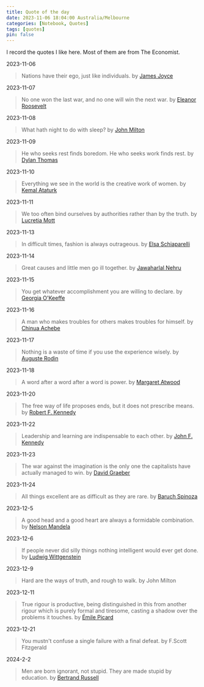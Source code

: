 ```yaml
---
title: Quote of the day
date: 2023-11-06 18:04:00 Australia/Melbourne
categories: [Notebook, Quotes]
tags: [quotes]
pin: false
---
```

I record the quotes I like here. Most of them are from The Economist.

2023-11-06   
> Nations have their ego, just like individuals. by <a href="https://en.wikipedia.org/wiki/James_Joyce">James Joyce</a>

2023-11-07
> No one won the last war, and no one will win the next war. by <a href="https://en.wikipedia.org/wiki/Eleanor_Roosevelt">Eleanor Roosevelt</a>

2023-11-08
> What hath night to do with sleep? by <a href="https://en.wikipedia.org/wiki/John_Milton">John Milton</a>

2023-11-09
> He who seeks rest finds boredom. He who seeks work finds rest. by <a href="https://en.wikipedia.org/wiki/Dylan_Thomas">Dylan Thomas</a>

2023-11-10
> Everything we see in the world is the creative work of women. by <a href="https://en.wikipedia.org/wiki/Mustafa_Kemal_Atat%C3%BCrk">Kemal Ataturk</a>

2023-11-11
> We too often bind ourselves by authorities rather than by the truth. by <a href="https://www.womenshistory.org/education-resources/biographies/lucretia-mott">Lucretia Mott</a>

2023-11-13
> In difficult times, fashion is always outrageous. by <a href="https://en.wikipedia.org/wiki/Elsa_Schiaparelli">Elsa Schiaparelli</a>

2023-11-14
> Great causes and little men go ill together. by <a href="https://en.wikipedia.org/wiki/Jawaharlal_Nehru">Jawaharlal Nehru</a>

2023-11-15
> You get whatever accomplishment you are willing to declare. by <a href="https://www.okeeffemuseum.org/about-georgia-okeeffe/">Georgia O'Keeffe</a>

2023-11-16
> A man who makes troubles for others makes troubles for himself. by <a href="https://en.wikipedia.org/wiki/Chinua_Achebe">Chinua Achebe</a>

2023-11-17
> Nothing is a waste of time if you use the experience wisely. by <a href="https://rodinmuseum.org/collection/about-auguste-rodin">Auguste Rodin</a>

2023-11-18
> A word after a word after a word is power. by <a href="https://en.wikipedia.org/wiki/Margaret_Atwood">Margaret Atwood</a>

2023-11-20
> The free way of life proposes ends, but it does not prescribe means. by <a href="https://en.wikipedia.org/wiki/Robert_F._Kennedy">Robert F. Kennedy</a>

2023-11-22
> Leadership and learning are indispensable to each other. by <a href="https://en.wikipedia.org/wiki/John_F._Kennedy">John F. Kennedy</a>

2023-11-23
> The war against the imagination is the only one the capitalists have actually managed to win. by <a href="https://www.goodreads.com/quotes/10544921-the-war-against-the-imagination-is-the-only-one-the">David Graeber</a>

2023-11-24
> All things excellent are as difficult as they are rare. by <a href="https://www.oxfordreference.com/display/10.1093/acref/9780191843730.001.0001/q-oro-ed5-00010359">Baruch Spinoza</a>

2023-12-5
> A good head and a good heart are always a formidable combination. by <a href="https://www.nelsonmandela.org/content/page/biography">Nelson Mandela</a>

2023-12-6
> If people never did silly things nothing intelligent would ever get done. by <a href="https://www.goodreads.com/quotes/40166-if-people-never-did-silly-things-nothing-intelligent-would-ever">Ludwig Wittgenstein</a>

2023-12-9
> Hard are the ways of truth, and rough to walk. by John Milton

2023-12-11
> True rigour is productive, being distinguished in this from another rigour which is purely formal and tiresome, casting a shadow over the problems it touches. by <a href="https://en.wikipedia.org/wiki/%C3%89mile_Picard">Émile Picard</a>

2023-12-21
> You mustn't confuse a single failure with a final defeat. by F.Scott Fitzgerald

2024-2-2
> Men are born ignorant, not stupid. They are made stupid by education. by <a href="https://plato.stanford.edu/entries/russell/#:~:text=On%20the%20metaphysical%20side%2C%20Russell,theory%20of%20the%20same%20name.)">Bertrand Russell</a>
